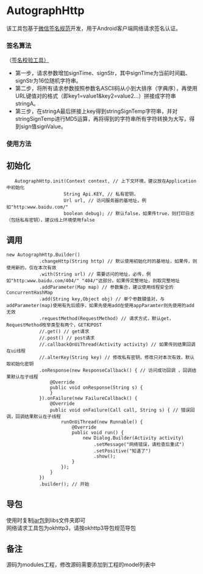 # AutographHttp

该工具包基于[微信签名规范](https://pay.weixin.qq.com/wiki/doc/api/jsapi.php?chapter=4_3)开发，用于Android客户端网络请求签名认证。 <br>

### 签名算法
（[签名校验工具）](https://pay.weixin.qq.com/wiki/doc/api/jsapi.php?chapter=20_1)<br>


- 第一步，请求参数增加signTime、signStr，其中signTime为当前时间戳、signStr为16位随机字符串。<br>
- 第二步，将所有请求参数按照参数名ASCII码从小到大排序（字典序），再使用URL键值对的格式（即key1=value1&key2=value2…）拼接成字符串stringA。<br>
- 第三步，在stringA最后拼接上key得到stringSignTemp字符串，并对stringSignTemp进行MD5运算，再将得到的字符串所有字符转换为大写，得到sign值signValue。<br>

### 使用方法

## 初始化
	   AutographHttp.init(Context context, // 上下文环境，建议放在Application中初始化
						 String Api.KEY, // 私有密钥，
						 Url url, // 访问服务器的基地址，例如"http:www.baidu.com/"
						 boolean debug); // 默认false，如果传true，则打印日志（包括私有密钥），建议线上环境使用false

## 调用
	new AutographHttp.Builder()
				.changeHttp(String http) // 默认使用初始化时的基地址，如果传，则使用新的，仅在本次有效
                .with(String url) // 需要访问的地址，必传，例如"http:www.baidu.com/404/" "404/"这部分。如果传完整地址，则取完整地址
                .addParameter(Map map) // 参数集合，建议使用线程安全的ConcurrentHashMap 
				.add(String key,Object obj) // 单个参数键值对，与addParameter(map)使用有先后顺序，如果先使用add在使用appParamter则先使用的add无效
                .requestMethod(RequestMethod) // 请求方式，默认get，RequestMethod枚举类型有两个，GET和POST
				//.get() // get请求
				//.post() // post请求
				//.callbackOnUiThread(Activity activity) // 如果传则结果回调在ui线程
				//.alterKey(String key) // 修改私有密钥，修改只对本次有效，默认取初始化密钥
                .onResponse(new ResponseCallback() { // 访问成功回调 ，回调结果默认在子线程
                    @Override
                    public void onResponse(String s) {
                    }
                }).onFailure(new FailureCallback() {
            		@Override
            		public void onFailure(Call call, String s) { // 错误回调，回调结果默认在子线程
                		runOnUiThread(new Runnable() {
                   			@Override
                    		public void run() {
                       			new Dialog.Builder(Activity activity)
                                	.setMessage("网络错误，请检查后重试")
                                	.setPositive("知道了")
                                	.show();
                   			}
                		});
            		}
        		})
				.builder(); // 开始


## 导包
使用时复制[jar包](https://github.com/TyrionWang/autographHttp/raw/master/AutographHttp.jar)到libs文件夹即可<br>
网络请求工具包为okhttp3，请按okhttp3导包规范导包

## 备注
源码为modules工程，修改源码需要添加到工程的model列表中